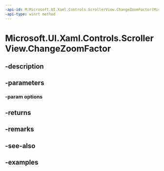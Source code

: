 ```yaml
---
-api-id: M:Microsoft.UI.Xaml.Controls.ScrollerView.ChangeZoomFactor(Microsoft.UI.Xaml.Controls.ScrollerChangeZoomFactorOptions)
-api-type: winrt method
---
```


<!-- Method syntax.
public int ScrollerView.ChangeZoomFactor(ScrollerChangeZoomFactorOptions options)
-->

# Microsoft.UI.Xaml.Controls.ScrollerView.ChangeZoomFactor

## -description

## -parameters
### -param options

## -returns

## -remarks

## -see-also

## -examples

